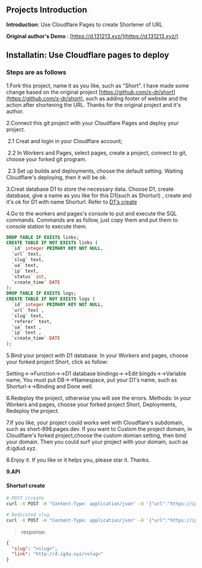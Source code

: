 ## Projects Introduction

**Introduction**: Use Cloudflare Pages to create Shortener of URL


**Original author's Demo** : [https://d.131213.xyz/](https://d.131213.xyz/)



## Installatin: Use Cloudflare pages to deploy

### Steps are as follows

1.Fork this project, name it as you like, such as "Short". I have made some change based on the original project [https://github.com/x-dr/short](https://github.com/x-dr/short), such as adding footer of website and the action after shortening the URL. Thanks for the original project and it's author.

2.Connect this git project with your Cloudflare Pages and deploy your project. 

​	2.1 Creat and login in your Cloudflare account;

​	2.2 In Workers and Pages, select pages, create a project,  connect to git, choose your forked git program.

​	2.3 Set up builds and deployments, choose the default setting. Waiting Cloudflare's deploying, then it will be ok.

3.Creat database D1 to store the necessary data. Choose D1, create database, give a name as you like for this D1(such as Shorturl) , create and it's ok for D1 with name Shorturl.
Refer to [D1's create](https://github.com/x-dr/telegraph-Image/blob/main/docs/manage.md)

4.Go to the workers and pages's console to put and execute the SQL commands. Commands are as follow, just copy them and put them to console station to execute them.

```sql
DROP TABLE IF EXISTS links;
CREATE TABLE IF NOT EXISTS links (
  `id` integer PRIMARY KEY NOT NULL,
  `url` text,
  `slug` text,
  `ua` text,
  `ip` text,
  `status` int,
  `create_time` DATE
);
DROP TABLE IF EXISTS logs;
CREATE TABLE IF NOT EXISTS logs (
  `id` integer PRIMARY KEY NOT NULL,
  `url` text ,
  `slug` text,
  `referer` text,
  `ua` text ,
  `ip` text ,
  `create_time` DATE
);

```

5.Bind your project with D1 database. In your Workers and pages, choose your forked project Short, click as follow:

Setting->->Function->->D1 database bindings->->Edit bingds->->Variable name, You must put DB->->Namespace, put your D1's name, such as Shorturl->->Binding and Done well.

6.Redeploy the project, otherwise you will see the errors. Methods: In your Workers and pages, choose your forked project Short, Deployments, Redeploy the project.

7.If you like, your project could works well with Cloudflare's subdomain, such as short-998.pages.dev. If you want to Custom the project domain, in Cloudflare's forked project,choose the custom domian setting, then bind your domain. Then you could surf your project with your domain, such as d.igdud.xyz.

8.Enjoy it. If you like or it helps you, please star it. Thanks. 

**9.API**

#### Shorturl create

```bash
# POST /create
curl -X POST -H "Content-Type: application/json" -d '{"url":"https://igdu.xyz"}' https://d.igdu.xyz/create

# Dedicated slug
curl -X POST -H "Content-Type: application/json" -d '{"url":"https://igdu.xyz","slug":"scxs"}' https://d.igdu.xyz/create

```


> response:

```json
{
  "slug": "<slug>",
  "link": "http://d.igdu.xyz/<slug>"
}
```
